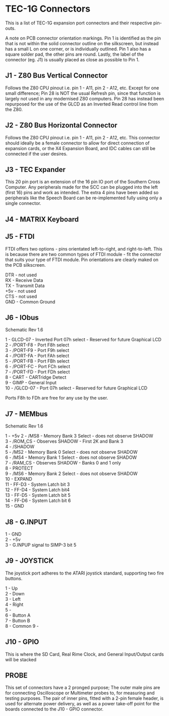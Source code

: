 # TEC-1G Connectors

This is a list of TEC-1G expansion port connectors and their respective pin-outs.

A note on PCB connector orientation markings. Pin 1 is identified as the pin that is not within the solid connector outline on the silkscreen, but instead has a small L on one corner, or is individually outlined. Pin 1 also has a square solder pad, the other pins are round. Lastly, the label of the connector (eg. J1) is usually placed as close as possible to Pin 1.

## J1 - Z80 Bus Vertical Connector

Follows the Z80 CPU pinout i.e. pin 1 - A11, pin 2 - A12, etc. Except for one small difference; Pin 28 is NOT the usual Refresh pin, since that function is largely not used in any modernised Z80 computers. Pin 28 has instead been repurposed for the use of the GLCD as an Inverted Read control line from the Z80. 

## J2 - Z80 Bus Horizontal Connector

Follows the Z80 CPU pinout i.e. pin 1 - A11, pin 2 - A12, etc.  This connector should ideally be a female connector to allow for direct connection of expansion cards, or the X4 Expansion Board, and IDC cables can still be connected if the user desires.

## J3 - TEC Expander

This 20 pin port is an extension of the 16 pin IO port of the Southern Cross Computer. Any peripherals made for the SCC can be plugged into the left (first 16) pins and work as intended. The extra 4 pins have been added so peripherals like the Speech Board can be re-implemented fully using only a single connector.

## J4 - MATRIX Keyboard

## J5 - FTDI
FTDI offers two options - pins orientated left-to-right, and right-to-left. This is because there are two common types of FTDI module - fit the connector that suits your type of FTDI module. Pin orientations are clearly maked on the PCB silkscreen.

DTR - not used<br>
RX - Receive Data<br>
TX - Transmit Data<br>
+5v - not used<br>
CTS - not used<br>
GND - Common Ground<br>

## J6 - IObus

Schematic Rev 1.6

1 - GLCD-07 - Inverted Port 07h select - Reserved for future Graphical LCD<br>
2 - /PORT-F8 - Port F8h select<br>
3 - /PORT-F9 - Port F9h select<br>
4 - /PORT-FA - Port FAh select<br>
5 - /PORT-FB - Port FBh select<br>
6 - /PORT-FC - Port FCh select<br>
7 - /PORT-FD - Port FDh select<br>
8 - CART - CARTridge Detect<br>
9 - GIMP - General Input<br>
10 - /GLCD-07 - Port 07h select - Reserved for future Graphical LCD<br>

Ports F8h to FDh are free for any use by the user.

## J7 - MEMbus

Schematic Rev 1.6

1 - +5v
2 - /MS8 - Memory Bank 3 Select - does not observe SHADOW<br>
3 - /ROM_CS - Observes SHADOW - First 2K and Bank 3<br>
4 - /SHADOW<br>
5 - /MS2 - Memory Bank 0 Select - does not observe SHADOW<br>
6 - /MS4 - Memory Bank 1 Select - does not observe SHADOW<br>
7 - /RAM_CS - Observes SHADOW - Banks 0 and 1 only<br>
8 - PROTECT<br>
9 - /MS6 - Memory Bank 2 Select - does not observe SHADOW<br>
10 - EXPAND<br>
11 - FF-D3 - System Latch bit 3<br>
12 - FF-D4 - System Latch bit4 <br>
13 - FF-D5 - System Latch bit 5<br>
14 - FF-D6 - System Latch bit 6<br>
15 - GND<BR>

## J8 - G.INPUT

1 - GND<br>
2 - +5v<br>
3 - G.INPUP signal to SIMP-3 bit 5<br>

## J9 - JOYSTICK

The joystick port adheres to the ATARI joystick standard, supporting two fire buttons.

1 - Up<br>
2 - Down<br>
3 - Left<br>
4 - Right<br>
5 - <br>
6 - Button A<br>
7 - Button B<br>
8 - Common
9 - <br>

## J10 - GPIO

This is where the SD Card, Real Rime Clock, and General Input/Output cards will be stacked

## PROBE

This set of connectors have a 2 pronged purpose; The outer male pins are for connecting Oscilloscope or Multimeter probes to, for measuring and testing purposes. The pair of inner pins, fitted with a 2-pin female header, is used for alternate power delivery, as well as a power take-off point for the boards connected to the J10 - GPIO connector.
